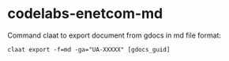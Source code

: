 # codelabs-enetcom-md

Command claat to export document from gdocs in md file format:

```shell
claat export -f=md -ga="UA-XXXXX" [gdocs_guid]
```
